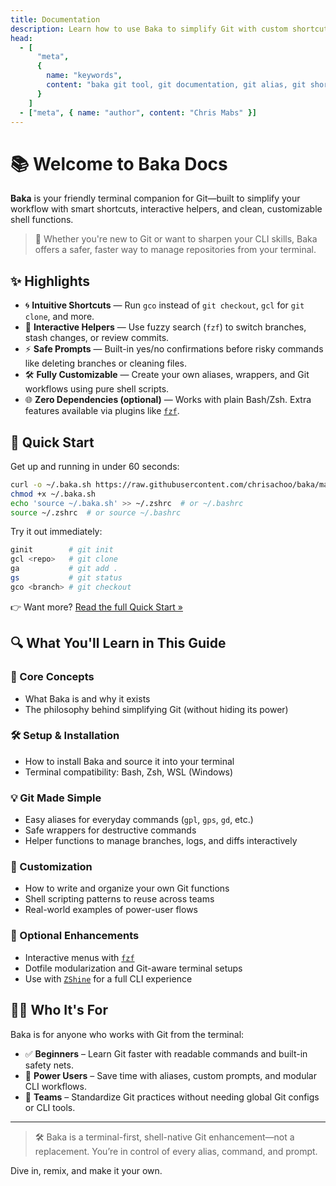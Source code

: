 ```yaml
---
title: Documentation
description: Learn how to use Baka to simplify Git with custom shortcuts, workflows, and automation.
head:
  - [
      "meta",
      {
        name: "keywords",
        content: "baka git tool, git documentation, git alias, git shortcuts, beginner git guide, customize git commands"
      }
    ]
  - ["meta", { name: "author", content: "Chris Mabs" }]
---
```


# 📚 Welcome to Baka Docs

**Baka** is your friendly terminal companion for Git—built to simplify your workflow with smart shortcuts, interactive helpers, and clean, customizable shell functions.

> 🎯 Whether you're new to Git or want to sharpen your CLI skills, Baka offers a safer, faster way to manage repositories from your terminal.

## ✨ Highlights

- 🌀 **Intuitive Shortcuts** — Run `gco` instead of `git checkout`, `gcl` for `git clone`, and more.
- 🧠 **Interactive Helpers** — Use fuzzy search (`fzf`) to switch branches, stash changes, or review commits.
- ⚡ **Safe Prompts** — Built-in yes/no confirmations before risky commands like deleting branches or cleaning files.
- 🛠️ **Fully Customizable** — Create your own aliases, wrappers, and Git workflows using pure shell scripts.
- 🌐 **Zero Dependencies (optional)** — Works with plain Bash/Zsh. Extra features available via plugins like [`fzf`](https://github.com/junegunn/fzf).

## 🚀 Quick Start

Get up and running in under 60 seconds:

```bash
curl -o ~/.baka.sh https://raw.githubusercontent.com/chrisachoo/baka/main/blob/scripts/baka.sh
chmod +x ~/.baka.sh
echo 'source ~/.baka.sh' >> ~/.zshrc  # or ~/.bashrc
source ~/.zshrc  # or source ~/.bashrc
```

Try it out immediately:

```bash
ginit        # git init
gcl <repo>   # git clone
ga           # git add .
gs           # git status
gco <branch> # git checkout
```

👉 Want more? [Read the full Quick Start »](/quick-start)

## 🔍 What You'll Learn in This Guide

### 🧠 Core Concepts

- What Baka is and why it exists
- The philosophy behind simplifying Git (without hiding its power)

### 🛠 Setup & Installation

- How to install Baka and source it into your terminal
- Terminal compatibility: Bash, Zsh, WSL (Windows)

### 💡 Git Made Simple

- Easy aliases for everyday commands (`gpl`, `gps`, `gd`, etc.)
- Safe wrappers for destructive commands
- Helper functions to manage branches, logs, and diffs interactively

### 🎨 Customization

- How to write and organize your own Git functions
- Shell scripting patterns to reuse across teams
- Real-world examples of power-user flows

### 🧩 Optional Enhancements

- Interactive menus with [`fzf`](https://github.com/junegunn/fzf)
- Dotfile modularization and Git-aware terminal setups
- Use with [`ZShine`](https://github.com/chrisachoo/zshine) for a full CLI experience

## 🧑‍💻 Who It's For

Baka is for anyone who works with Git from the terminal:

- ✅ **Beginners** – Learn Git faster with readable commands and built-in safety nets.
- 🔧 **Power Users** – Save time with aliases, custom prompts, and modular CLI workflows.
- 💼 **Teams** – Standardize Git practices without needing global Git configs or CLI tools.

---

> 🛠️ Baka is a terminal-first, shell-native Git enhancement—not a replacement. You’re in control of every alias, command, and prompt.

Dive in, remix, and make it your own.
